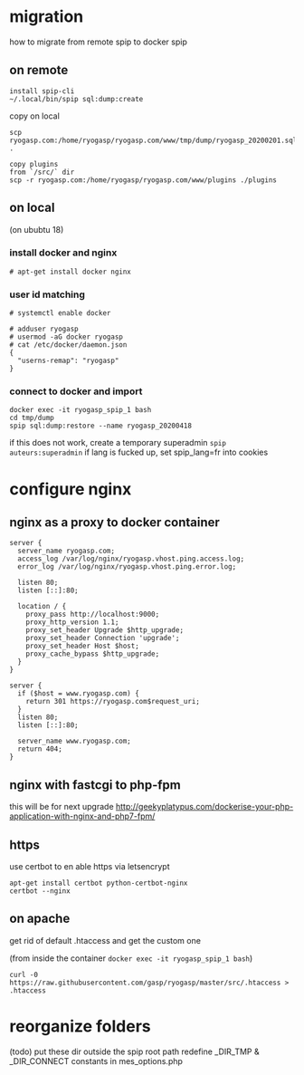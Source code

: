 
# migration

how to migrate from remote spip to docker spip

## on remote

```
install spip-cli
~/.local/bin/spip sql:dump:create
```
copy on local
```
scp ryogasp.com:/home/ryogasp/ryogasp.com/www/tmp/dump/ryogasp_20200201.sqlite .

copy plugins
from `/src/` dir
scp -r ryogasp.com:/home/ryogasp/ryogasp.com/www/plugins ./plugins
```

## on local

(on ububtu 18)

### install docker and nginx

```
# apt-get install docker nginx

```
### user id matching
```
# systemctl enable docker

# adduser ryogasp
# usermod -aG docker ryogasp
# cat /etc/docker/daemon.json
{
  "userns-remap": "ryogasp"
}
```

### connect to docker and import

```
docker exec -it ryogasp_spip_1 bash
cd tmp/dump
spip sql:dump:restore --name ryogasp_20200418
```
if this does not work, create a temporary superadmin
`spip auteurs:superadmin` if lang is fucked up, set spip_lang=fr into cookies

# configure nginx
## nginx as a proxy to docker container

```
server {
  server_name ryogasp.com;
  access_log /var/log/nginx/ryogasp.vhost.ping.access.log;
  error_log /var/log/nginx/ryogasp.vhost.ping.error.log;

  listen 80;
  listen [::]:80;

  location / {
    proxy_pass http://localhost:9000;
    proxy_http_version 1.1;
    proxy_set_header Upgrade $http_upgrade;
    proxy_set_header Connection 'upgrade';
    proxy_set_header Host $host;
    proxy_cache_bypass $http_upgrade;
  }
}

server {
  if ($host = www.ryogasp.com) {
    return 301 https://ryogasp.com$request_uri;
  }
  listen 80;
  listen [::]:80;

  server_name www.ryogasp.com;
  return 404;
}
```

## nginx with fastcgi to php-fpm

this will be for next upgrade
http://geekyplatypus.com/dockerise-your-php-application-with-nginx-and-php7-fpm/

## https

use certbot to en able https via letsencrypt
```
apt-get install certbot python-certbot-nginx
certbot --nginx
```
## on apache

get rid of default .htaccess and get the custom one

(from inside the container `docker exec -it ryogasp_spip_1 bash`)
```
curl -0 https://raw.githubusercontent.com/gasp/ryogasp/master/src/.htaccess > .htaccess
```

# reorganize folders
(todo)
put these dir outside the spip root path
redefine _DIR_TMP & _DIR_CONNECT constants in mes_options.php
